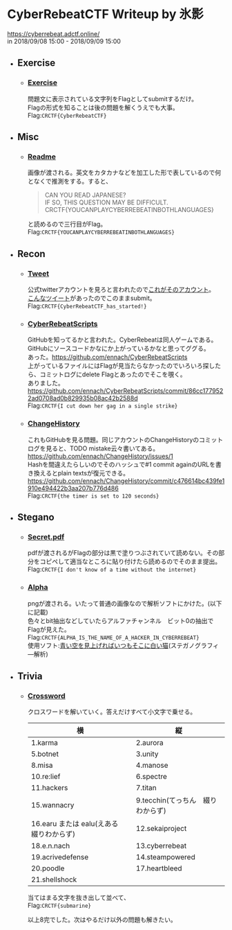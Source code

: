 # CyberRebeatCTF  Writeup by 氷影
  <https://cyberrebeat.adctf.online/>  
  in 2018/09/08 15:00 - 2018/09/09 15:00
* ## Exercise
    * ### [Exercise](https://cyberrebeat.adctf.online/ja/contests/2/problems/16)  
        問題文に表示されている文字列をFlagとしてsubmitするだけ。  
        Flagの形式を知ることは後の問題を解くうえでも大事。  
        Flag:`CRCTF{CyberRebeatCTF}`
 
* ## Misc
    * ### [Readme](https://cyberrebeat.adctf.online/ja/contests/2/problems/5/problem_attachments/10)
        画像が渡される。英文をカタカナなどを加工した形で表しているので何となくで推測をする。すると、
        >CAN YOU READ JAPANESE?  
        >IF SO, THIS QUESTION MAY BE DIFFICULT.  
        >CRCTF{YOUCANPLAYCYBERREBEATINBOTHLANGUAGES}   
  
        と読めるので三行目がFlag。  
        Flag:`CRCTF{YOUCANPLAYCYBERREBEATINBOTHLANGUAGES}`
  
* ## Recon
    * ### [Tweet](https://cyberrebeat.adctf.online/ja/contests/2/problems/18)
        公式twitterアカウントを見ろと言われたので[これがそのアカウント](https://cyberrebeat.adctf.online/ja/contests/2/problems/18)。  
        [こんなツイート](https://twitter.com/CyberRebeat/status/1038306822602416128)があったのでこのままsubmit。　　
        Flag:`CRCTF{CyberRebeatCTF_has_started!}`
  
    * ### [CyberRebeatScripts](https://cyberrebeat.adctf.online/ja/contests/2/problems/19)  
        GitHubを知ってるかと言われた。CyberRebeatは同人ゲームである。GitHubにソースコードかなにか上がっているかなと思ってググる。  
        あった。<https://github.com/ennach/CyberRebeatScripts>   
        上がっているファイルにはFlagが見当たらなかったのでいろいろ探したら、コミットログにdelete Flagとあったのでそこを覗く。  
        ありました。<https://github.com/ennach/CyberRebeatScripts/commit/86cc1779522ad0708ad0b829935b08ac42b2588d>  
        Flag:`CRCTF{I cut down her gag in a single strike}`
  
    * ### [ChangeHistory](https://cyberrebeat.adctf.online/ja/contests/2/problems/21)
        これもGitHubを見る問題。同じアカウントのChangeHistoryのコミットログを見ると、TODO mistake云々書いてある。  
        <https://github.com/ennach/ChangeHistory/issues/1>   
        Hashを間違えたらしいのでそのハッシュで#1 commit againのURLを書き換えるとplain textsが復元できる。  
        <https://github.com/ennach/ChangeHistory/commit/c476614bc439fe1910e494422b3aa207b776d486>  
        Flag:`CRCTF{the timer is set to 120 seconds}`
  
* ## Stegano
    * ### [Secret.pdf](https://cyberrebeat.adctf.online/ja/contests/2/problems/6)
        pdfが渡されるがFlagの部分は黒で塗りつぶされていて読めない。その部分をコピペして適当なところに貼り付けたら読めるのでそのまま提出。  
        Flag:`CRCTF{I don't know of a time without the internet}`
  
    * ### [Alpha](https://cyberrebeat.adctf.online/ja/contests/2/problems/7)
        pngが渡される。いたって普通の画像なので解析ソフトにかけた。(以下に記載)  
        色々とbit抽出などしていたらアルファチャンネル　ビット0の抽出でFlagが見えた。  
        Flag:`CRCTF{ALPHA_IS_THE_NAME_OF_A_HACKER_IN_CYBERREBEAT}`  
        使用ソフト:[青い空を見上げればいつもそこに白い猫](https://digitaltravesia.jp/usamimihurricane/webhelp/_RESOURCE/MenuItem/another/anotherAoZoraSiroNeko.html)(ステガノグラフィ―解析)
* ## Trivia
    * ### [Crossword](https://cyberrebeat.adctf.online/ja/contests/2/problems/17)
        クロスワードを解いていく。答えだけすべて小文字で乗せる。 
        
        |横|縦|
        |---|---|
        |1.karma|2.aurora|  
        |5.botnet|3.unity|  
        |8.misa|4.manose|  
        |10.re:lief|6.spectre|  
        |11.hackers|7.titan|  
        |15.wannacry|9.tecchin(てっちん　綴りわからず)|  
        |16.earu または ealu(えある　綴りわからず)|12.sekaiproject|  
        |18.e.n.nach|13.cyberrebeat|  
        |19.acrivedefense|14.steampowered|  
        |20.poodle|17.heartbleed|  
        |21.shellshock||  
  
        当てはまる文字を抜き出して並べて、  
        Flag:`CRCTF{submarine}`  
          
        以上8完でした。次はやるだけ以外の問題も解きたい。
